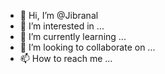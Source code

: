 - 👋 Hi, I’m @Jibranal
- 👀 I’m interested in ...
- 🌱 I’m currently learning ...
- 💞️ I’m looking to collaborate on ...
- 📫 How to reach me ...

<!---
Jibranal/Jibranal is a ✨ special ✨ repository because its `README.md` (this file) appears on your GitHub profile.
You can click the Preview link to take a look at your changes.
--->

